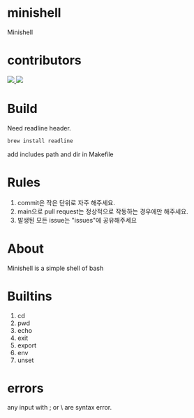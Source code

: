 # minishell
Minishell

# contributors
<a href="https://github.com/42joonpark">
  <img src="https://github.com/42joonpark.png?size=50">
</a>

<a href="https://github.com/pdh9311">
  <img src="https://github.com/pdh9311.png?size=50">
</a>

# Build
Need readline header.
```sh
brew install readline
```
add includes path and dir in Makefile

# Rules
1. commit은 작은 단위로 자주 해주세요.
2. main으로 pull request는 정상적으로 작동하는 경우에만 해주세요.
3. 발생된 모든 issue는 "issues"에 공유해주세요

# About
Minishell is a simple shell of bash

# Builtins
1. cd
2. pwd
3. echo
4. exit
5. export
6. env
7. unset

# errors
any input with ; or \ are syntax error.
